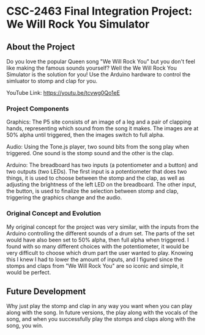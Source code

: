 # CSC-2463 Final Integration Project: We Will Rock You Simulator

## About the Project
Do you love the popular Queen song "We Will Rock You" but you don't feel like making the famous sounds yourself? Well the We Will Rock You Simulator is the solution for you! Use the Arduino hardware to control the simluator to stomp and clap for you.

YouTube Link: https://youtu.be/tcvwg0Qo1eE

### Project Components
Graphics: The P5 site consists of an image of a leg and a pair of clapping hands, representing which sound from the song it makes. The images are at 50% alpha until triggered, then the images switch to full alpha.

Audio: Using the Tone.js player, two sound bits from the song play when triggered. One sound is the stomp sound and the other is the clap.

Arduino: The breadboard has two inputs (a potentiometer and a button) and two outputs (two LEDs). The first input is a potentiometer that does two things, it is used to choose between the stomp and the clap, as well as adjusting the brightness of the left LED on the breadboard. The other input, the button, is used to finalize the selection between stomp and clap, triggering the graphics change and the audio.

### Original Concept and Evolution
My original concept for the project was very similar, with the inputs from the Arduino controlling the different sounds of a drum set. The parts of the set would have also been set to 50% alpha, then full alpha when triggered. I found with so many different choices with the potentiometer, it would be very difficult to choose which drum part the user wanted to play. Knowing this I knew I had to lower the amount of inputs, and I figured since the stomps and claps from "We Will Rock You" are so iconic and simple, it would be perfect.

## Future Development
Why just play the stomp and clap in any way you want when you can play along with the song. In future versions, the play along with the vocals of the song, and when you successfully play the stomps and claps along with the song, you win.
